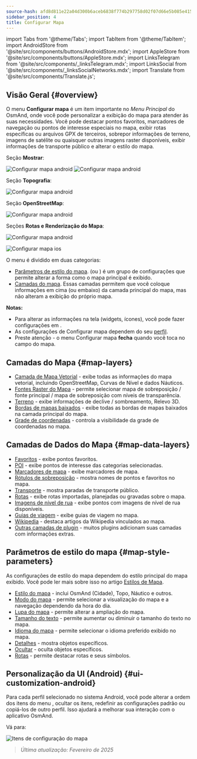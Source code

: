 ```yaml
---
source-hash: afd8d811e22a04d300b6aceb6838f774b297758d02f07d66e5b085e41519527d
sidebar_position: 4
title: Configurar Mapa
---
```

import Tabs from '@theme/Tabs';
import TabItem from '@theme/TabItem';
import AndroidStore from '@site/src/components/buttons/AndroidStore.mdx';
import AppleStore from '@site/src/components/buttons/AppleStore.mdx';
import LinksTelegram from '@site/src/components/_linksTelegram.mdx';
import LinksSocial from '@site/src/components/_linksSocialNetworks.mdx';
import Translate from '@site/src/components/Translate.js';



## Visão Geral {#overview}

O menu **Configurar mapa** é um item importante no *Menu Principal* do OsmAnd, onde você pode personalizar a exibição do mapa para atender às suas necessidades. Você pode destacar pontos favoritos, marcadores de navegação ou pontos de interesse especiais no mapa, exibir rotas específicas ou arquivos GPX de terceiros, sobrepor informações de terreno, imagens de satélite ou quaisquer outras imagens raster disponíveis, exibir informações de transporte público e alterar o estilo do mapa.

<Tabs groupId="operating-systems">

<TabItem value="android" label="Android">

Seção **Mostrar**:

![Configurar mapa android](@site/static/img/map/configure_map_show1_andr.png) ![Configurar mapa android](@site/static/img/map/configure_map_show2_andr.png)

Seção **Topografia**:

![Configurar mapa android](@site/static/img/map/configure_map_topography_andr.png)

Seção **OpenStreetMap**:

![Configurar mapa android](@site/static/img/map/configure_map_osm_andr.png)

Seções **Rotas e Renderização do Mapa**:

![Configurar mapa android](@site/static/img/map/configure_map_routes&Map_rendering_andr.png)

</TabItem>

<TabItem value="ios" label="iOS">

![Configurar mapa ios](@site/static/img/map/configure-map-ios.png)

</TabItem>

</Tabs>


O menu **<Translate android="true" ids="configure_map"/>** é dividido em duas categorias:

- [Parâmetros de estilo do mapa](#map-style-parameters). **<Translate android="true" ids="map_widget_map_rendering"/>** (ou **<Translate ios="true" ids="map_widget_renderer"/>**) é um grupo de configurações que permite alterar a forma como o mapa principal é exibido.
- [Camadas do mapa](#map-layers). Essas camadas permitem que você coloque informações em cima (ou embaixo) da camada principal do mapa, mas não alteram a exibição do próprio mapa.

**Notas:**

- Para alterar as informações na tela (widgets, ícones), você pode fazer configurações em [<Translate android="true" ids="layer_map_appearance"/>](../widgets/index.md).
- As configurações de Configurar mapa dependem do seu [perfil](../personal/profiles.md).
- Preste atenção - o menu Configurar mapa **fecha** quando você toca no campo do mapa.

## Camadas do Mapa {#map-layers}

- [Camada de Mapa Vetorial](../map/vector-maps.md) - exibe todas as informações do mapa vetorial, incluindo OpenStreetMap, Curvas de Nível e dados Náuticos.
- [Fontes Raster do Mapa](../map/raster-maps.md#select-raster-maps) - permite selecionar mapa de sobreposição / fonte principal / mapa de sobreposição com níveis de transparência.
- [Terreno](../plugins/topography.md#hillshade-slope-and-altitude-layers) - exibe informações de declive / sombreamento, Relevo 3D.
- [Bordas de mapas baixados](../map/vector-maps.md#show-borders) - exibe todas as bordas de mapas baixados na camada principal do mapa.
- [Grade de coordenadas](../map/vector-maps.md#coordinates-grid) - controla a visibilidade da grade de coordenadas no mapa.

## Camadas de Dados do Mapa {#map-data-layers}

- [Favoritos](../map/point-layers-on-map.md) - exibe pontos favoritos.
- [POI](../map/point-layers-on-map.md) - exibe pontos de interesse das categorias selecionadas.
- [Marcadores de mapa](../map/point-layers-on-map.md) - exibe marcadores de mapa.
- [Rótulos de sobreposição](../map/point-layers-on-map.md) - mostra nomes de pontos e favoritos no mapa.
- [Transporte](../map/vector-maps.md#transport) - mostra paradas de transporte público.
- [Rotas](../map/tracks/index.md) - exibe rotas importadas, planejadas ou gravadas sobre o mapa.
- [Imagens de nível de rua](../plugins/mapillary.md#map-layer) - exibe pontos com imagens de nível de rua disponíveis.
- [Guias de viagem](../plan-route/travel-guides.md) - exibe guias de viagem no mapa.
- [Wikipedia](../plugins/wikipedia.md) - destaca artigos da Wikipedia vinculados ao mapa.
- [Outras camadas de plugin](../plugins/index.md#configure-plugin) - muitos plugins adicionam suas camadas com informações extras.

## Parâmetros de estilo do mapa {#map-style-parameters}

As configurações de estilo do mapa dependem do estilo principal do mapa exibido. Você pode ler mais sobre isso no artigo [Estilos de Mapa](../map/vector-maps).

- [Estilo do mapa](../map/vector-maps.md#default-map-styles) - inclui OsmAnd (Cidade), Topo, Náutico e outros.
- [Modo do mapa](../map/vector-maps.md#map-mode) - permite selecionar a visualização do mapa e a navegação dependendo da hora do dia.
- [Lupa do mapa](../map/vector-maps.md#map-magnifier) - permite alterar a ampliação do mapa.
- [Tamanho do texto](../map/vector-maps.md#text-size) - permite aumentar ou diminuir o tamanho do texto no mapa.
- [Idioma do mapa](../map/vector-maps.md#map-language) - permite selecionar o idioma preferido exibido no mapa.
- [Detalhes](../map/vector-maps.md#details) - mostra objetos específicos.
- [Ocultar](../map/vector-maps.md#hide) - oculta objetos específicos.
- [Rotas](../map/vector-maps.md#routes) - permite destacar rotas e seus símbolos.

## Personalização da UI (Android) {#ui-customization-android}

Para cada perfil selecionado no sistema Android, você pode alterar a ordem dos itens do menu <Translate android="true" ids="configure_map"/>, ocultar os itens, redefinir as configurações padrão ou copiá-los de outro perfil. Isso ajudará a melhorar sua interação com o aplicativo OsmAnd.

Vá para: *<Translate android="true" ids="shared_string_menu,configure_profile,ui_customization,configure_map"/>*

![Itens de configuração do mapa](@site/static/img/settings/configure-screen-ui-customization.png)


> *Última atualização: Fevereiro de 2025*
